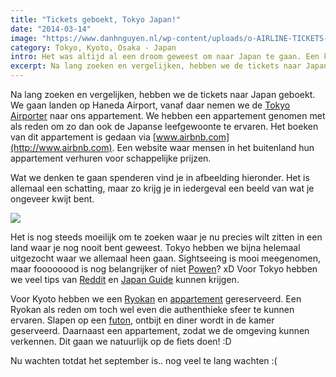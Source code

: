 ```yaml
---
title: "Tickets geboekt, Tokyo Japan!"
date: "2014-03-14"
image: "https://www.danhnguyen.nl/wp-content/uploads/o-AIRLINE-TICKETS-facebook.jpg"
category: Tokyo, Kyoto, Osaka - Japan
intro: Het was altijd al een droom geweest om naar Japan te gaan. Een klasgenoot die ik heb ontmoet in mijn eerste jaar van de HBO opleiding hebben elkaar beloofd als we waren afgestudeerd, samen naar Japan te gaan. In september 2014 zijn we naar ‘the land of the rising sun’ gereisd!
excerpt: Na lang zoeken en vergelijken, hebben we de tickets naar Japan geboekt.
---
```


Na lang zoeken en vergelijken, hebben we de tickets naar Japan geboekt. We gaan landen op Haneda Airport, vanaf daar nemen we de [Tokyo Airporter](http://www.tokyoairporter.com/) naar ons appartement. We hebben een appartement genomen met als reden om zo dan ook de Japanse leefgewoonte te ervaren. Het boeken van dit appartement is gedaan via [www.airbnb.com](http://www.airbnb.com). Een website waar mensen in het buitenland hun appartement verhuren voor schappelijke prijzen.

Wat we denken te gaan spenderen vind je in afbeelding hieronder. Het is allemaal een schatting, maar zo krijg je in iedergeval een beeld van wat je ongeveer kwijt bent.

![](https://www.danhnguyen.nl/wp-content/uploads//Screen-Shot-2014-07-16-at-10.42.17.jpg)

Het is nog steeds moeilijk om te zoeken waar je nu precies wilt zitten in een land waar je nog nooit bent geweest. Tokyo hebben we bijna helemaal uitgezocht waar we allemaal heen gaan. Sightseeing is mooi meegenomen, maar foooooood is nog belangrijker of niet [Powen](https://www.facebook.com/powen.tang)? xD Voor Tokyo hebben we veel tips van [Reddit](http://www.reddit.com/r/japantravel) en [Japan Guide](http://www.japan-guide.com/e/e2164.html) kunnen krijgen.

Voor Kyoto hebben we een [Ryokan](http://www.motonago.com/en/top.html) en [appartement](https://www.airbnb.com/rooms/648520) gereserveerd. Een Ryokan als reden om toch wel even die authenthieke sfeer te kunnen ervaren. Slapen op een [futon](https://www.google.nl/search?q=futon&ie=utf-8&oe=utf-8&rls=org.mozilla:en-US:official&client=firefox-a&gws_rd=cr&ei=MEXGU-3XCY_B7AaevYHgAQ), ontbijt en diner wordt in de kamer geserveerd. Daarnaast een appartement, zodat we de omgeving kunnen verkennen. Dit gaan we natuurlijk op de fiets doen! :D

Nu wachten totdat het september is.. nog veel te lang wachten :(
